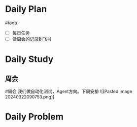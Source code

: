# Daily Plan
#todo
- [ ] 每日任务
- [ ] 做周会的记录到飞书
# Daily Study
## 周会
#周会
我们做自动化测试，Agent方向。下周安排
![[Pasted image 20240322090753.png]]

# Daily Problem